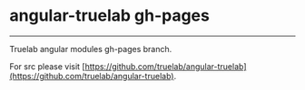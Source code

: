 # angular-truelab gh-pages
-----------------

Truelab angular modules gh-pages branch.

For src please visit [https://github.com/truelab/angular-truelab](https://github.com/truelab/angular-truelab).
